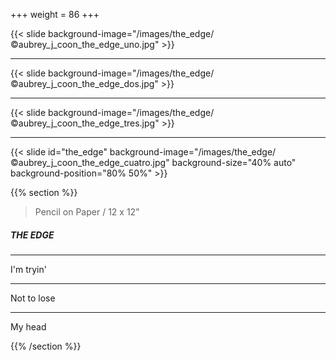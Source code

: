 +++
weight = 86
+++


{{< slide background-image="/images/the_edge/©aubrey_j_coon_the_edge_uno.jpg" >}}

---

{{< slide background-image="/images/the_edge/©aubrey_j_coon_the_edge_dos.jpg" >}}

---

{{< slide background-image="/images/the_edge/©aubrey_j_coon_the_edge_tres.jpg" >}}

---

{{< slide id="the_edge" background-image="/images/the_edge/©aubrey_j_coon_the_edge_cuatro.jpg" background-size="40% auto" background-position="80% 50%" >}}

{{% section %}}

> Pencil on Paper / 12 x 12"

##### THE EDGE

---

I'm tryin'

---

Not to lose

---

My head

{{% /section %}}